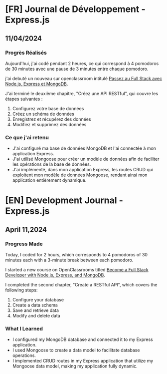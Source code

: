 # [FR] Journal de Développement - Express.js

## 11/04/2024

### Progrès Réalisés

Aujourd'hui, j'ai codé pendant 2 heures, ce qui correspond à 4 pomodoros de 30 minutes avec une pause de 3 minutes entre chaque pomodoro.

j'ai debuté un nouveau sur openclassroom intitulé [Passez au Full Stack avec Node.js, Express et MongoDB](https://openclassrooms.com/fr/courses/6390246-passez-au-full-stack-avec-node-js-express-et-mongodb).

J'ai terminé le deuxième chapitre, "Créez une API RESTful", qui couvre les étapes suivantes :

1. Configurez votre base de données
2. Créez un schéma de données
3. Enregistrez et récupérez des données
4. Modifiez et supprimez des données

### Ce que j'ai retenu

- J'ai configuré ma base de données MongoDB et l'ai connectée à mon application Express.
- J'ai utilisé Mongoose pour créer un modèle de données afin de faciliter les opérations de la base de données.
- J'ai implémenté, dans mon application Express, les routes CRUD qui exploitent mon modèle de données Mongoose, rendant ainsi mon application entièrement dynamique.

# [EN] Development Journal - Express.js

## April 11,2024

### Progress Made

Today, I coded for 2 hours, which corresponds to 4 pomodoros of 30 minutes each with a 3-minute break between each pomodoro.

I started a new course on OpenClassrooms titled [Become a Full Stack Developer with Node.js, Express, and MongoDB](https://openclassrooms.com/fr/courses/6390246-passez-au-full-stack-avec-node-js-express-et-mongodb).

I completed the second chapter, "Create a RESTful API", which covers the following steps:

1. Configure your database
2. Create a data schema
3. Save and retrieve data
4. Modify and delete data

### What I Learned

- I configured my MongoDB database and connected it to my Express application.
- I used Mongoose to create a data model to facilitate database operations.
- I implemented CRUD routes in my Express application that utilize my Mongoose data model, making my application fully dynamic.
